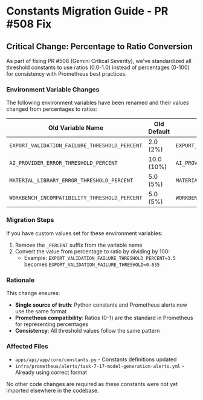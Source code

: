 # Constants Migration Guide - PR #508 Fix

## Critical Change: Percentage to Ratio Conversion

As part of fixing PR #508 (Gemini Critical Severity), we've standardized all threshold constants to use ratios (0.0-1.0) instead of percentages (0-100) for consistency with Prometheus best practices.

### Environment Variable Changes

The following environment variables have been renamed and their values changed from percentages to ratios:

| Old Variable Name | Old Default | New Variable Name | New Default |
|------------------|-------------|-------------------|-------------|
| `EXPORT_VALIDATION_FAILURE_THRESHOLD_PERCENT` | 2.0 (2%) | `EXPORT_VALIDATION_FAILURE_THRESHOLD` | 0.02 |
| `AI_PROVIDER_ERROR_THRESHOLD_PERCENT` | 10.0 (10%) | `AI_PROVIDER_ERROR_THRESHOLD` | 0.1 |
| `MATERIAL_LIBRARY_ERROR_THRESHOLD_PERCENT` | 5.0 (5%) | `MATERIAL_LIBRARY_ERROR_THRESHOLD` | 0.05 |
| `WORKBENCH_INCOMPATIBILITY_THRESHOLD_PERCENT` | 5.0 (5%) | `WORKBENCH_INCOMPATIBILITY_THRESHOLD` | 0.05 |

### Migration Steps

If you have custom values set for these environment variables:

1. Remove the `_PERCENT` suffix from the variable name
2. Convert the value from percentage to ratio by dividing by 100:
   - Example: `EXPORT_VALIDATION_FAILURE_THRESHOLD_PERCENT=3.5` becomes `EXPORT_VALIDATION_FAILURE_THRESHOLD=0.035`

### Rationale

This change ensures:
- **Single source of truth**: Python constants and Prometheus alerts now use the same format
- **Prometheus compatibility**: Ratios (0-1) are the standard in Prometheus for representing percentages
- **Consistency**: All threshold values follow the same pattern

### Affected Files

- `apps/api/app/core/constants.py` - Constants definitions updated
- `infra/prometheus/alerts/task-7-17-model-generation-alerts.yml` - Already using correct format

No other code changes are required as these constants were not yet imported elsewhere in the codebase.